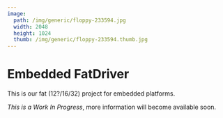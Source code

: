```yaml
---
image:
  path: /img/generic/floppy-233594.jpg
  width: 2048
  height: 1024
  thumb: /img/generic/floppy-233594.thumb.jpg
---
```


# Embedded FatDriver

This is our fat (12?/16/32) project for embedded platforms.

*This is a Work In Progress*, more information will become available soon.